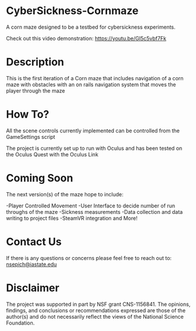 # CyberSickness-Cornmaze
A corn maze designed to be a testbed for cybersickness experiments.

Check out this video demonstration: https://youtu.be/GI5c5vbf7Fk

# Description

This is the first iteration of a Corn maze that includes navigation of a corn maze with obstacles with an on rails navigation system that moves the player through the maze

# How To?

All the scene controls currently implemented can be controlled from the GameSettings script

The project is currently set up to run with Oculus and has been tested on the Oculus Quest with the Oculus Link

# Coming Soon

The next version(s) of the maze hope to include:

-Player Controlled Movement
-User Interface to decide number of run throughs of the maze
-Sickness measurements
-Data collection and data writing to project files
-SteamVR integration
and More!

# Contact Us

If there is any questions or concerns please feel free to reach out to: nsepich@iastate.edu

# Disclaimer

The project was supported in part by NSF grant CNS-1156841. The opinions, findings, and conclusions or recommendations expressed are those of the author(s) and do not necessarily reflect the views of the National Science Foundation.
